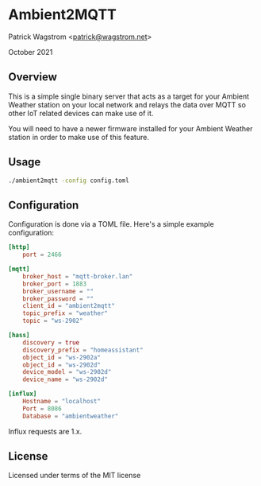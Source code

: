 Ambient2MQTT
============

Patrick Wagstrom &lt;patrick@wagstrom.net&gt;

October 2021

Overview
---------

This is a simple single binary server that acts as a target for your Ambient Weather station on your local network and relays the data over MQTT so other IoT related devices can make use of it.

You will need to have a newer firmware installed for your Ambient Weather station in order to make use of this feature.

Usage
-----

```bash
./ambient2mqtt -config config.toml
```

Configuration
-------------

Configuration is done via a TOML file. Here's a simple example configuration:

```toml
[http]
    port = 2466

[mqtt]
    broker_host = "mqtt-broker.lan"
    broker_port = 1883
    broker_username = ""
    broker_password = ""
    client_id = "ambient2mqtt"
    topic_prefix = "weather"
    topic = "ws-2902"

[hass]
    discovery = true
    discovery_prefix = "homeassistant"
    object_id = "ws-2902a"
    object_id = "ws-2902d"
    device_model = "ws-2902d"
    device_name = "ws-2902d"

[influx]
    Hostname = "localhost"
    Port = 8086
    Database = "ambientweather"

```

Influx requests are 1.x.

License
-------

Licensed under terms of the MIT license
